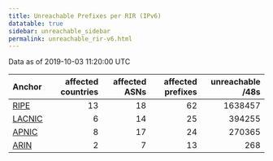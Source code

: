 ```yaml
---
title: Unreachable Prefixes per RIR (IPv6)
datatable: true
sidebar: unreachable_sidebar
permalink: unreachable_rir-v6.html
---
```


Data as of 2019-10-03 11:20:00 UTC


<div class="datatable-begin"></div>

| Anchor                                         |   affected countries |   affected ASNs |   affected prefixes |   unreachable /48s |
|:-----------------------------------------------|---------------------:|----------------:|--------------------:|-------------------:|
| [RIPE](unreachable_RIPE_NCC_RPKI_Root-v6.html) |                   13 |              18 |                  62 |            1638457 |
| [LACNIC](unreachable_LACNIC_RPKI_Root-v6.html) |                    6 |              14 |                  25 |             394255 |
| [APNIC](unreachable_APNIC_RPKI_Root-v6.html)   |                    8 |              17 |                  24 |             270365 |
| [ARIN](unreachable_ARIN-v6.html)               |                    2 |               7 |                  13 |                268 |

<div class="datatable-end"></div>